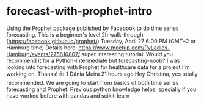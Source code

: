 # forecast-with-prophet-intro
Using the Prophet package published by Facebook to do time series forecasting. This is a beginner's level 2h walk-through (https://facebook.github.io/prophet/)  Tuesday, April 27 6:00 PM (GMT+2 or Hamburg time)  Details here: https://www.meetup.com/PyLadies-Hamburg/events/275810807/   super interesting tutorial! Would you recommend it for a Python-intermediate but forecasting-noob? I was looking into forecasting with Prophet for healthcare data for a project I'm working on. Thanks! :+1: 1   Dânia Meira  21 hours ago Hey Christina, yes totally recommended. We are going to start from basics of both time series forecasting and Prophet. Previous python knowledge helps, specially if you have worked before with pandas and scikit-learn
